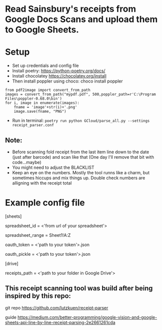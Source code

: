 # Read Sainsbury's receipts from Google Docs Scans and upload them to Google Sheets.

# Setup
- Set up credentials and config file
- Install poetry: https://python-poetry.org/docs/
- Install chocolatey https://chocolatey.org/install
- Then install poppler using choco: choco install poppler
```
from pdf2image import convert_from_path
images = convert_from_path("mypdf.pdf", 500,poppler_path=r'C:\Program Files\poppler-0.68.0\bin')
for i, image in enumerate(images):
    fname = 'image'+str(i)+'.png'
    image.save(fname, "PNG")
```
- Run in terminal:
``` poetry run python GCloud/parse_all.py --settings receipt_parser.conf ```

## Note: 
- Before scanning fold receipt from the last item line down to the date (just after barcode) and scan like that (One day I'll remove that bit with code...maybe)
- You might need to adjust the BLACKLIST
- Keep an eye on the numbers. Mostly the tool runns like a charm, but sometimes hiccups and mix things up. Double check numbers are alligning with the receipt total 

# Example config file

[sheets]

spreadsheet_id = <'from url of your spreadsheet'> 

spreadsheet_range = Sheet1!A:Z

oauth_token = <'path to your token'>.json

oauth_pickle = <'path to your token'>.json

[drive]

receipts_path = <'path to your folder in Google Drive'>

## This receipt scanning tool was build after being inspired by this repo:
git repo https://github.com/lutzkuen/receipt-parser

guide https://medium.com/better-programming/google-vision-and-google-sheets-api-line-by-line-receipt-parsing-2e2661261cda
